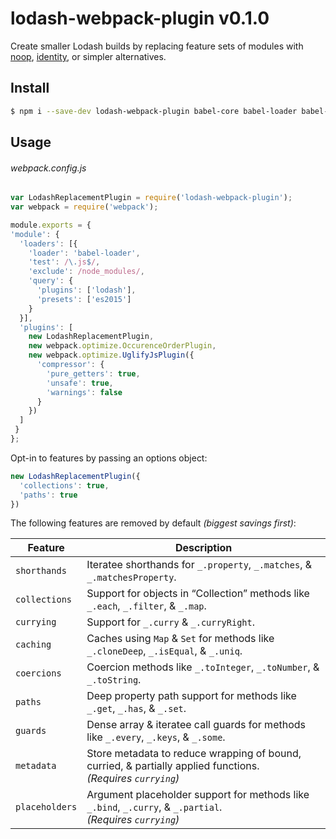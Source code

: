 # lodash-webpack-plugin v0.1.0

Create smaller Lodash builds by replacing feature sets of modules with
[noop](https://lodash.com/docs#noop), [identity](https://lodash.com/docs#identity),
or simpler alternatives.

## Install

```bash
$ npm i --save-dev lodash-webpack-plugin babel-core babel-loader babel-plugin-lodash babel-preset-es2015 webpack
```

## Usage

###### webpack.config.js

```js
var LodashReplacementPlugin = require('lodash-webpack-plugin');
var webpack = require('webpack');

module.exports = {
'module': {
  'loaders': [{
    'loader': 'babel-loader',
    'test': /\.js$/,
    'exclude': /node_modules/,
    'query': {
      'plugins': ['lodash'],
      'presets': ['es2015']
    }
  }],
  'plugins': [
    new LodashReplacementPlugin,
    new webpack.optimize.OccurenceOrderPlugin,
    new webpack.optimize.UglifyJsPlugin({
      'compressor': {
        'pure_getters': true,
        'unsafe': true,
        'warnings': false
      }
    })
  ]
 }  
};
```

Opt-in to features by passing an options object:
```js
new LodashReplacementPlugin({
  'collections': true,
  'paths': true
})
```

The following features are removed by default _(biggest savings first)_:

| Feature | Description  |
|---|---|
| `shorthands`   | Iteratee shorthands for `_.property`, `_.matches`, & `_.matchesProperty`. |
| `collections`  | Support for objects in “Collection” methods like `_.each`, `_.filter`, & `_.map`. |
| `currying`     | Support for `_.curry` & `_.curryRight`. |
| `caching`      | Caches using `Map` & `Set` for methods like `_.cloneDeep`, `_.isEqual`, & `_.uniq`. |
| `coercions`    | Coercion methods like `_.toInteger`, `_.toNumber`, & `_.toString`. |
| `paths`        | Deep property path support for methods like `_.get`, `_.has`, & `_.set`. |
| `guards`       | Dense array & iteratee call guards for methods like `_.every`, `_.keys`, & `_.some`. |
| `metadata`     | Store metadata to reduce wrapping of bound, curried, & partially applied functions.<br>_(Requires `currying`)_ |
| `placeholders` | Argument placeholder support for methods like `_.bind`, `_.curry`, & `_.partial`.<br>_(Requires `currying`)_ |
